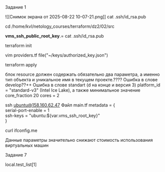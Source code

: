 Задание 1

![[Снимок экрана от 2025-08-22 10-07-21.png]]
cat .ssh/id_rsa.pub

cd /home/kvl/netology_courses/terraform/dz2/02/src

**vms_ssh_public_root_key**.= cat .ssh/id_rsa.pub

terraform init

vim providers.tf
	file("~/keys/authorized_key.json")

terraform apply

блок resource должен содержать обязательно два параметра, а именно тип объекта и уникальное имя в текущем проекте.????
Ошибка в слове develop??++
Ошибка в слове standart (d на конце и версия 3) platform_id = "standard-v3" (Intel Ice Lake), а также минимальное значение core_fraction 20 cores = 2

ssh ubuntu@158.160.62.47 
Файл main.tf
	metadata = {  
  serial-port-enable = 1  
  ssh-keys           = "ubuntu:${var.vms_ssh_root_key}"  
}

curl ifconfig.me

Данные параметры значительно снижают стоимость использования виртуальных машин

Задание 7

local.test_list[1]


